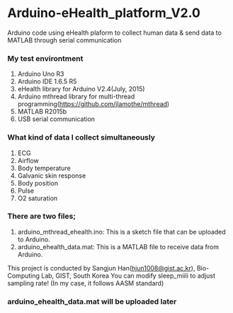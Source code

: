 # Arduino-eHealth_platform_V2.0
Arduino code using eHealth plaform to collect human data &amp; send data to MATLAB through serial communication

### My test environtment
1) Arduino Uno R3
2) Arduino IDE 1.6.5 R5
3) eHealth library for Arduino V2.4(July, 2015)
4) Arduino mthread library for multi-thread programming(https://github.com/jlamothe/mthread)
5) MATLAB R2015b
6) USB serial communication

### What kind of data I collect simultaneously
1) ECG
2) Airflow
3) Body temperature
4) Galvanic skin response
5) Body position
6) Pulse
7) O2 saturation

### There are two files;
1) arduino_mthread_ehealth.ino: This is a sketch file that can be uploaded to Arduino.
2) arduino_ehealth_data.mat: This is a MATLAB file to receive data from Arduino.

This project is conducted by
Sangjun Han(hjun1008@gist.ac.kr), Bio-Computing Lab, GIST, South Korea
You can modify sleep_miili to adjust sampling rate! (In my case, it follows AASM standard)

### arduino_ehealth_data.mat will be uploaded later
